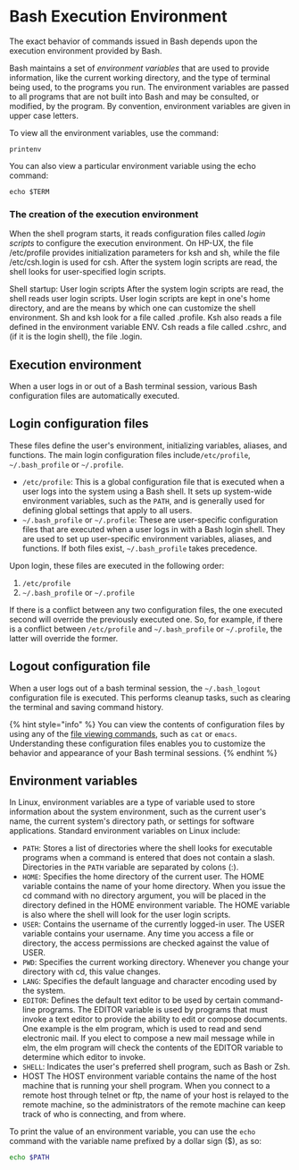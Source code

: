 # Bash Execution Environment

The exact behavior of commands issued in Bash depends upon the execution environment provided by Bash.

Bash maintains a set of _environment variables_ that are used to provide information, like the current working directory, and the type of terminal being used, to the programs you run. The environment variables are passed to all programs that are not built into Bash and may be consulted, or modified, by the program. By convention, environment variables are given in upper case letters.

To view all the environment variables, use the command:

```
printenv
```

You can also view a particular environment variable using the echo command:

```
echo $TERM
```

### The creation of the execution environment

When the shell program starts, it reads configuration files called _login scripts_ to configure the execution environment. On HP-UX, the file /etc/profile provides initialization parameters for ksh and sh, while the file /etc/csh.login is used for csh. After the system login scripts are read, the shell looks for user-specified login scripts.

Shell startup: User login scripts After the system login scripts are read, the shell reads user login scripts. User login scripts are kept in one's home directory, and are the means by which one can customize the shell environment. Sh and ksh look for a file called .profile. Ksh also reads a file defined in the environment variable ENV. Csh reads a file called .cshrc, and (if it is the login shell), the file .login.



## Execution environment

When a user logs in or out of a Bash terminal session, various Bash configuration files are automatically executed.&#x20;

## Login configuration files

These files define the user's environment, initializing variables, aliases, and functions. The main login configuration files include`/etc/profile`, `~/.bash_profile` or `~/.profile`.&#x20;

* `/etc/profile`: This is a global configuration file that is executed when a user logs into the system using a Bash shell. It sets up system-wide environment variables, such as the `PATH`, and is generally used for defining global settings that apply to all users.
* `~/.bash_profile` or `~/.profile`: These are user-specific configuration files that are executed when a user logs in with a Bash login shell. They are used to set up user-specific environment variables, aliases, and functions. If both files exist, `~/.bash_profile` takes precedence.

Upon login, these files are executed in the following order:

1. `/etc/profile`
2. `~/.bash_profile` or `~/.profile`

If there is a conflict between any two configuration files, the one executed second will override the previously executed one. So, for example, if there is a conflict between `/etc/profile` and  `~/.bash_profile` or `~/.profile`, the latter will override the former.

## Logout configuration file

When a user logs out of a bash terminal session, the `~/.bash_logout` configuration file is executed. This performs cleanup tasks, such as clearing the terminal and saving command history.

{% hint style="info" %}
You can view the contents of configuration files by using any of the [file viewing commands](basic-file-and-directory-operations/viewing-files.md), such as `cat` or `emacs`. Understanding these configuration files enables you to customize the behavior and appearance of your Bash terminal sessions.
{% endhint %}

## Environment variables

In Linux, environment variables are a type of variable used to store information about the system environment, such as the current user's name, the current system's directory path, or settings for software applications. Standard environment variables on Linux include:

* `PATH`: Stores a list of directories where the shell looks for executable programs when a command is entered that does not contain a slash. Directories in the `PATH` variable are separated by colons (:).
* `HOME`: Specifies the home directory of the current user.  The HOME variable contains the name of your home directory. When you issue the cd command with no directory argument, you will be placed in the directory defined in the HOME environment variable. The HOME variable is also where the shell will look for the user login scripts.
* `USER`: Contains the username of the currently logged-in user. The USER variable contains your username. Any time you access a file or directory, the access permissions are checked against the value of USER.
* `PWD`: Specifies the current working directory. Whenever you change your directory with cd, this value changes.&#x20;
* `LANG`: Specifies the default language and character encoding used by the system.
* `EDITOR`: Defines the default text editor to be used by certain command-line programs. The EDITOR variable is used by programs that must invoke a text editor to provide the ability to edit or compose documents. One example is the elm program, which is used to read and send electronic mail. If you elect to compose a new mail message while in elm, the elm program will check the contents of the EDITOR variable to determine which editor to invoke.
* `SHELL`: Indicates the user's preferred shell program, such as Bash or Zsh.
* HOST The HOST environment variable contains the name of the host machine that is running your shell program. When you connect to a remote host through telnet or ftp, the name of your host is relayed to the remote machine, so the administrators of the remote machine can keep track of who is connecting, and from where.

To print the value of an environment variable, you can use the `echo` command with the variable name prefixed by a dollar sign ($), as so:

```bash
echo $PATH
```
